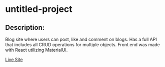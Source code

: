 # untitled-project

## Description:
Blog site where users can post, like and comment on blogs. Has a full API that includes all CRUD operations for multiple objects. Front end was made with React utilizing MaterialUI.

[Live Site](https://blog-site-hesx.onrender.com/)
